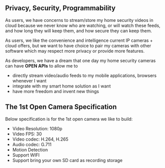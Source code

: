 ## Privacy, Security, Programmability

As users, we have concerns to stream/store my home security videos in cloud because we never know who are watching, or will watch these feeds, and how long they will keep them, and how secure they can keep them.

As users, we like the convenience and intelligence current IP cameras + cloud offers, but we want to have choice to pair my cameras with other software which may respect more privacy or provide more features.

As developers, we have a dream that one day my home security cameras can have **OPEN APIs** to allow me to
- directly stream video/audio feeds to my mobile applications, browsers whenever I want
- integrate with my smart home solution as I want
- have more freedom and invent new things

## The 1st Open Camera Specification

Below specification is for the 1st open camera we like to build:
 - Video Resolution: 1080p
 - Video FPS: 30
 - Video codec: H.264, H.265
 - Audio codec: G.711
 - Motion Detection
 - Support WIFI
 - Support bring your own SD card as recording storage